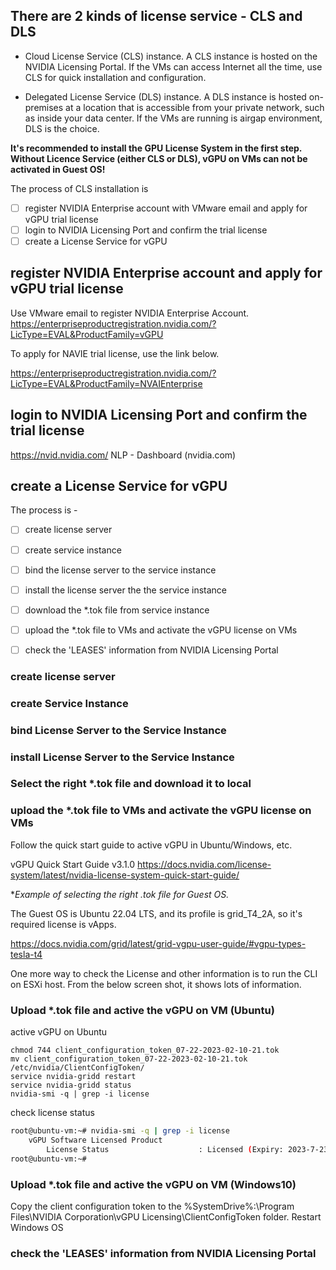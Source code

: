 ## There are 2 kinds of license service - CLS and DLS

* Cloud License Service (CLS) instance. 
A CLS instance is hosted on the NVIDIA Licensing Portal. If the VMs can access Internet all the time, use CLS for quick installation and configuration.

* Delegated License Service (DLS) instance. 
A DLS instance is hosted on-premises at a location that is accessible from your private network, such as inside your data center. If the VMs are running is airgap environment, DLS is the choice.

**It's recommended to install the GPU License System in the first step. Without Licence Service (either CLS or DLS), vGPU on VMs can not be activated in Guest OS!**

The process of CLS installation is

- [ ] register NVIDIA Enterprise account with VMware email and apply for vGPU trial license
- [ ] login to NVIDIA Licensing Port and confirm the trial license
- [ ] create a License Service for vGPU

## register NVIDIA Enterprise account and apply for vGPU trial license

Use VMware email to register NVIDIA Enterprise Account.
https://enterpriseproductregistration.nvidia.com/?LicType=EVAL&ProductFamily=vGPU

To apply for NAVIE trial license, use the link below.

https://enterpriseproductregistration.nvidia.com/?LicType=EVAL&ProductFamily=NVAIEnterprise

## login to NVIDIA Licensing Port and confirm the trial license

https://nvid.nvidia.com/
NLP - Dashboard (nvidia.com)

## create a License Service for vGPU

The process is -

- [ ] create license server

- [ ] create service instance
- [ ] bind the license server to the service instance
- [ ] install the license server the the service instance
- [ ] download the *.tok file from service instance
- [ ] upload the *.tok file to VMs and activate the vGPU license on VMs
- [ ] check the 'LEASES' information from NVIDIA Licensing Portal

### create license server

### create Service Instance

### bind License Server to the Service Instance

### install License Server to the Service Instance

### Select the right *.tok file and download it to local

### upload the *.tok file to VMs and activate the vGPU license on VMs

Follow the quick start guide to active vGPU in Ubuntu/Windows, etc.

vGPU Quick Start Guide v3.1.0
https://docs.nvidia.com/license-system/latest/nvidia-license-system-quick-start-guide/

**Example of selecting the right *.tok file for Guest OS.**

The Guest OS is Ubuntu 22.04 LTS, and its profile is grid_T4_2A, so it's required license is vApps.


https://docs.nvidia.com/grid/latest/grid-vgpu-user-guide/#vgpu-types-tesla-t4



One more way to check the License and other information is to run the CLI on ESXi host. From the below screen shot, it shows lots of information.

### Upload *.tok file and active the vGPU on VM (Ubuntu)

active vGPU on Ubuntu

```shell
chmod 744 client_configuration_token_07-22-2023-02-10-21.tok
mv client_configuration_token_07-22-2023-02-10-21.tok /etc/nvidia/ClientConfigToken/
service nvidia-gridd restart
service nvidia-gridd status
nvidia-smi -q | grep -i license
```

check license status

```bash
root@ubuntu-vm:~# nvidia-smi -q | grep -i license
    vGPU Software Licensed Product
        License Status                    : Licensed (Expiry: 2023-7-23 13:17:27 GMT)
root@ubuntu-vm:~#
```



### Upload *.tok file and active the vGPU on VM (Windows10)

Copy the client configuration token to the %SystemDrive%:\Program Files\NVIDIA Corporation\vGPU Licensing\ClientConfigToken folder.
Restart Windows OS

### check the 'LEASES' information from NVIDIA Licensing Portal
